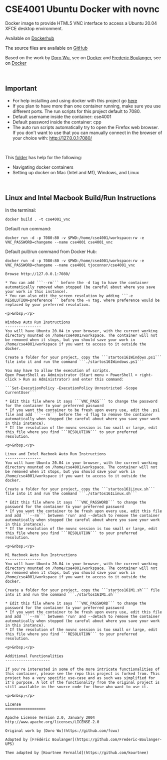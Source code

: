 CSE4001 Ubuntu Docker with novnc
===================

Docker image to provide HTML5 VNC interface to access a Ubuntu 20.04 XFCE desktop environment.

Available on [Dockerhub](https://hub.docker.com/r/tjoconnor/cse4001_vnc)

The source files are available on [GitHub](https://github.com/FITSEC/docker_images/tree/main/cse4001_vnc)

Based on the work by [Doro Wu](https://github.com/fcwu), see on [Docker](https://hub.docker.com/r/dorowu/ubuntu-desktop-lxde-vnc/) and [Frederic Boulanger](https://github.com/Frederic-Boulanger-UPS), see on [Docker](https://hub.docker.com/r/fredblgr/ubuntu-novnc)

<p>&nbsp;</p>

Important
----------------

* For help installing and using docker with this project go [here](https://github.com/FITSEC/docker_images/tree/main/cse4001_vnc/docker_help)
* If you plan to have more than one container running, make sure you use different ports. The run scripts for this project default to 7080. 
* Default username inside the container: cse4001
* Default password inside the container: cpp
* The auto run scripts automatically try to open the Firefox web browser. If you don't want to use that you can manually connect in the browser of your choice with: http://127.0.0.1:7080/

<p>&nbsp;</p>  

This [folder](https://github.com/FITSEC/docker_images/tree/main/cse4001_vnc/docker_help) has help for the following:  
* Navigating docker containers  
* Setting up docker on Mac (Intel and M1), Windows, and Linux

<p>&nbsp;</p>

Linux and Intel Macbook Build/Run Instructions
----------------
In the terminal:
```
docker build . -t cse4001_vnc
```

Default run command:
```
docker run -d -p 7080:80 -v $PWD:/home/cse4001/workspace:rw -e VNC_PASSWORD=changeme --name cse4001 cse4001_vnc
```
Default pull/run command from Docker Hub:
```
docker run -d -p 7080:80 -v $PWD:/home/cse4001/workspace:rw -e VNC_PASSWORD=changeme --name cse4001 tjoconnor/cse4001_vnc

Browse http://127.0.0.1:7080/

* You can add ```--rm``` before the -d tag to have the container automatically removed when stopped (be careful about where you save your work in this instance).
* You can also edit the screen resolution by adding ```-e RESOLUTION=preference``` before the -v tag, where preference would be replaced by your preferred resolution.

<p>&nbsp;</p>

Windows Auto Run Instructions
----------------
You will have Ubuntu 20.04 in your browser, with the current working directory mounted on /home/cse4001/workspace. The container will not be removed when it stops, but you should save your work in /home/cse4001/workspace if you want to access to it outside the docker.

Create a folder for your project, copy the ```startos161Windows.ps1``` file into it and run the command ```./startos161Windows.ps1```

You may have to allow the execution of scripts. 
Open PowerShell as Administrator (Start menu > PowerShell > right-click > Run as Administrator) and enter this command:

```Set-ExecutionPolicy -ExecutionPolicy Unrestricted -Scope CurrentUser```

* Edit this file where it says ```VNC_PASS``` to change the password for the container to your preferred password
* If you want the container to be fresh upon every use, edit the .ps1 file and add ```--rm``` before the -d flag to remove the container automatically when stopped (be careful about where you save your work in this instance).  
* If the resolution of the novnc session is too small or large, edit this file where you find ```RESOLUTION``` to your preferred resolution.

<p>&nbsp;</p>

Linux and Intel Macbook Auto Run Instructions
----------------
You will have Ubuntu 20.04 in your browser, with the current working directory mounted on /home/cse4001/workspace. The container will not be removed when it stops, but you should save your work in /home/cse4001/workspace if you want to access to it outside the docker.

Create a folder for your project, copy the ```startos161Linux.sh``` file into it and run the command ```./startos161Linux.sh```

* Edit this file where it says ```VNC_PASSWORD``` to change the password for the container to your preferred password
* If you want the container to be fresh upon every use, edit this file and add ```--rm``` between 'run' and --detach to remove the container automatically when stopped (be careful about where you save your work in this instance).  
* If the resolution of the novnc session is too small or large, edit this file where you find ```RESOLUTION``` to your preferred resolution.

<p>&nbsp;</p>

M1 Macbook Auto Run Instructions
----------------
You will have Ubuntu 20.04 in your browser, with the current working directory mounted on /home/cse4001/workspace. The container will not be removed when it stops, but you should save your work in /home/cse4001/workspace if you want to access to it outside the docker.

Create a folder for your project, copy the ```startos161M1.sh``` file into it and run the command ```./startos161M1.sh```

* Edit this file where it says ```VNC_PASSWORD``` to change the password for the container to your preferred password
* If you want the container to be fresh upon every use, edit this file and add ```--rm``` between 'run' and --detach to remove the container automatically when stopped (be careful about where you save your work in this instance).  
* If the resolution of the novnc session is too small or large, edit this file where you find ```RESOLUTION``` to your preferred resolution.

<p>&nbsp;</p>

Additional Functionalities 
--------------------

If you're interested in some of the more intricate functionalities of this container, please see the repo this project is forked from. This project has a very specific use-case and as such was simplified for it's purpose. A lot of the functionality from the original project is still available in the source code for those who want to use it. 

<p>&nbsp;</p>

License
==================

Apache License Version 2.0, January 2004 http://www.apache.org/licenses/LICENSE-2.0

Original work by [Doro Wu](https://github.com/fcwu)

Adapted by [Frédéric Boulanger](https://github.com/Frederic-Boulanger-UPS)

Then adapted by [Kourtnee Fernalld](https://github.com/kourtnee)

